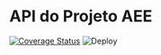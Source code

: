 # API do Projeto AEE

[![Coverage Status](https://coveralls.io/repos/github/luizhsou1/aee/badge.svg?branch=main)](https://coveralls.io/github/luizhsou1/aee?branch=main)
![Deploy](https://github.com/luizhsou1/aee/actions/workflows/api-cd/badge.svg)
